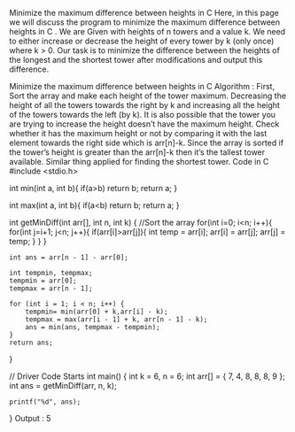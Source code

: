 Minimize the maximum difference between heights in C
Here, in this page we will discuss the program to minimize the maximum difference between heights in C . We are Given with heights of n towers and a value k. We need to either increase or decrease the height of every tower by k (only once) where k > 0. Our task is to minimize the difference between the heights of the longest and the shortest tower after modifications and output this difference.

Minimize the maximum difference between heights in C
Algorithm :
First, Sort the array and make each height of the tower maximum.
Decreasing the height of all the towers towards the right by k and increasing all the height of the towers towards the left (by k).
It is also possible that the tower you are trying to increase the height doesn’t have the maximum height.
Check whether it has the maximum height or not by comparing it with the last element towards the right side which is arr[n]-k.
Since the array is sorted if the tower’s height is greater than the arr[n]-k then it’s the tallest tower available.
Similar thing applied for finding the shortest tower.
Code in C
#include <stdio.h>
 
int min(int a, int b){
    if(a>b)
        return b;
    return a;
}

int max(int a, int b){
    if(a<b)
        return b;
    return a;
}

int getMinDiff(int arr[], int n, int k)
{
    //Sort the array
    for(int i=0; i<n; i++){
        for(int j=i+1; j<n; j++){ if(arr[i]>arr[j]){
                int temp = arr[i];
                arr[i] = arr[j];
                arr[j] = temp;
            }
        }
    }

    int ans = arr[n - 1] - arr[0]; 
 
    int tempmin, tempmax;
    tempmin = arr[0];
    tempmax = arr[n - 1];
 
    for (int i = 1; i < n; i++) {
        tempmin= min(arr[0] + k,arr[i] - k); 
        tempmax = max(arr[i - 1] + k, arr[n - 1] - k); 
        ans = min(ans, tempmax - tempmin);
    }
    return ans;
}
 
// Driver Code Starts
int main()
{
    int k = 6, n = 6;
    int arr[] = { 7, 4, 8, 8, 8, 9 };
    int ans = getMinDiff(arr, n, k);
    
    printf("%d", ans);
}
Output :
5
